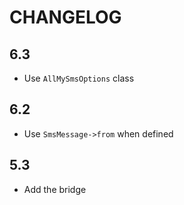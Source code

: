 CHANGELOG
=========

6.3
---

 * Use `AllMySmsOptions` class

6.2
---

 * Use `SmsMessage->from` when defined

5.3
---

 * Add the bridge

